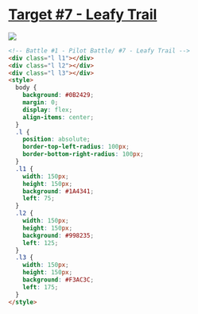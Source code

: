 # [Target #7 - Leafy Trail](https://cssbattle.dev/play/7)

![](https://cssbattle.dev/targets/7.png)

```HTML
<!-- Battle #1 - Pilot Battle/ #7 - Leafy Trail -->
<div class="l l1"></div>
<div class="l l2"></div>
<div class="l l3"></div>
<style>
  body {
    background: #0B2429;
    margin: 0;
    display: flex;
    align-items: center;
  }
  .l {
    position: absolute;
    border-top-left-radius: 100px;
    border-bottom-right-radius: 100px;
  }
  .l1 {
    width: 150px;
    height: 150px;
    background: #1A4341;
    left: 75;
  }
  .l2 {
    width: 150px;
    height: 150px;
    background: #998235;
    left: 125;
  }
  .l3 {
    width: 150px;
    height: 150px;
    background: #F3AC3C;
    left: 175;
  }
</style>
```
